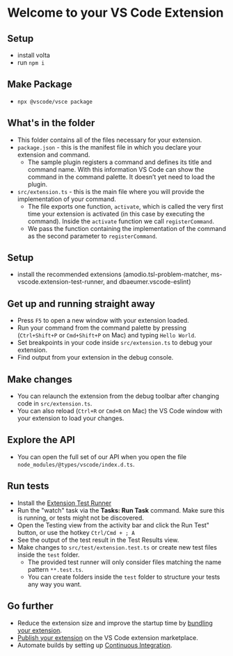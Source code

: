 # Welcome to your VS Code Extension

## Setup
- install volta
- run `npm i`

## Make Package
- `npx @vscode/vsce package`

## What's in the folder

* This folder contains all of the files necessary for your extension.
* `package.json` - this is the manifest file in which you declare your extension and command.
  * The sample plugin registers a command and defines its title and command name. With this information VS Code can show the command in the command palette. It doesn’t yet need to load the plugin.
* `src/extension.ts` - this is the main file where you will provide the implementation of your command.
  * The file exports one function, `activate`, which is called the very first time your extension is activated (in this case by executing the command). Inside the `activate` function we call `registerCommand`.
  * We pass the function containing the implementation of the command as the second parameter to `registerCommand`.

## Setup

* install the recommended extensions (amodio.tsl-problem-matcher, ms-vscode.extension-test-runner, and dbaeumer.vscode-eslint)


## Get up and running straight away

* Press `F5` to open a new window with your extension loaded.
* Run your command from the command palette by pressing (`Ctrl+Shift+P` or `Cmd+Shift+P` on Mac) and typing `Hello World`.
* Set breakpoints in your code inside `src/extension.ts` to debug your extension.
* Find output from your extension in the debug console.

## Make changes

* You can relaunch the extension from the debug toolbar after changing code in `src/extension.ts`.
* You can also reload (`Ctrl+R` or `Cmd+R` on Mac) the VS Code window with your extension to load your changes.


## Explore the API

* You can open the full set of our API when you open the file `node_modules/@types/vscode/index.d.ts`.

## Run tests

* Install the [Extension Test Runner](https://marketplace.visualstudio.com/items?itemName=ms-vscode.extension-test-runner)
* Run the "watch" task via the **Tasks: Run Task** command. Make sure this is running, or tests might not be discovered.
* Open the Testing view from the activity bar and click the Run Test" button, or use the hotkey `Ctrl/Cmd + ; A`
* See the output of the test result in the Test Results view.
* Make changes to `src/test/extension.test.ts` or create new test files inside the `test` folder.
  * The provided test runner will only consider files matching the name pattern `**.test.ts`.
  * You can create folders inside the `test` folder to structure your tests any way you want.

## Go further

* Reduce the extension size and improve the startup time by [bundling your extension](https://code.visualstudio.com/api/working-with-extensions/bundling-extension).
* [Publish your extension](https://code.visualstudio.com/api/working-with-extensions/publishing-extension) on the VS Code extension marketplace.
* Automate builds by setting up [Continuous Integration](https://code.visualstudio.com/api/working-with-extensions/continuous-integration).
